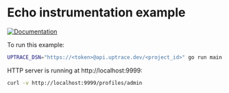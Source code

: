 # Echo instrumentation example

[![Documentation](https://img.shields.io/badge/uptrace-documentation-informational)](https://docs.uptrace.dev/go/opentelemetry-labstack-echo/)

To run this example:

```bash
UPTRACE_DSN="https://<token>@api.uptrace.dev/<project_id>" go run main.go
```

HTTP server is running at http://localhost:9999:

```bash
curl -v http://localhost:9999/profiles/admin
```
